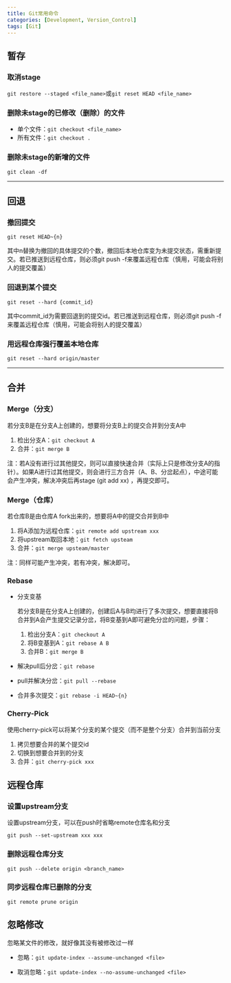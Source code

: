 ```yaml
---
title: Git常用命令
categories: [Development, Version_Control]
tags: [Git]
---
```



## 暂存

### 取消stage
`git restore --staged <file_name>`或`git reset HEAD <file_name>`

### 删除未stage的已修改（删除）的文件
* 单个文件：`git checkout <file_name>`
* 所有文件：`git checkout .`

### 删除未stage的新增的文件
`git clean -df`

---

## 回退

### 撤回提交
`git reset HEAD~{n}`

其中n替换为撤回的具体提交的个数，撤回后本地仓库变为未提交状态，需重新提交。若已推送到远程仓库，则必须git push -f来覆盖远程仓库（慎用，可能会将别人的提交覆盖）

### 回退到某个提交
`git reset --hard {commit_id}`

其中commit_id为需要回退到的提交id。若已推送到远程仓库，则必须git push -f来覆盖远程仓库（慎用，可能会将别人的提交覆盖）

### 用远程仓库强行覆盖本地仓库
`git reset --hard origin/master`

---

## 合并

### Merge（分支）
若分支B是在分支A上创建的，想要将分支B上的提交合并到分支A中
1. 检出分支A：`git checkout A`
2. 合并：`git merge B`

注：若A没有进行过其他提交，则可以直接快速合并（实际上只是修改分支A的指针）。如果A进行过其他提交，则会进行三方合并（A、B、分岔起点），中途可能会产生冲突，解决冲突后再stage (git add xx) ，再提交即可。

### Merge（仓库）
若仓库B是由仓库A fork出来的，想要将A中的提交合并到B中
1. 将A添加为远程仓库：`git remote add upstream xxx`
2. 将upstream取回本地：`git fetch upsteam`
3. 合并：`git merge upsteam/master`

注：同样可能产生冲突，若有冲突，解决即可。

### Rebase

* 分支变基

  若分支B是在分支A上创建的，创建后A与B均进行了多次提交，想要直接将B合并到A会产生提交记录分岔，将B变基到A即可避免分岔的问题，步骤：

  1. 检出分支A：`git checkout A`
  2. 将B变基到A：`git rebase A B`
  3. 合并B：`git merge B`

* 解决pull后分岔：`git rebase`

* pull并解决分岔：`git pull --rebase`

* 合并多次提交：`git rebase -i HEAD~{n}`

### Cherry-Pick
使用cherry-pick可以将某个分支的某个提交（而不是整个分支）合并到当前分支
1. 拷贝想要合并的某个提交id
2. 切换到想要合并到的分支
3. 合并：`git cherry-pick xxx`

## 远程仓库
### 设置upstream分支
设置upstream分支，可以在push时省略remote仓库名和分支

`git push --set-upstream xxx xxx`

### 删除远程仓库分支

`git push --delete origin <branch_name>`

### 同步远程仓库已删除的分支

`git remote prune origin`

## 忽略修改
忽略某文件的修改，就好像其没有被修改过一样

* 忽略：`git update-index --assume-unchanged <file>`

* 取消忽略：`git update-index --no-assume-unchanged <file>`
